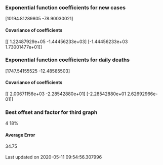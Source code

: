 <h3>Exponential function coefficients for new cases</h3>
[10194.81289805   -78.90030021]
<h4>Covariance of coefficients</h4>
[[ 1.22487929e+05 -1.44456233e+03]
 [-1.44456233e+03  1.73001477e+01]]
<h3>Exponential function coefficients for daily deaths</h3>
[1747.54155525  -12.48585503]
<h4>Covariance of coefficients</h4>
[[ 2.00671156e+03 -2.28542880e+01]
 [-2.28542880e+01  2.62692966e-01]] <br/>
<h3>Best offset and factor for third graph</h3>
4 18%
<h4>Average Error</h4>
34.75
<br /><br />Last updated on 2020-05-11 09:54:56.307996
